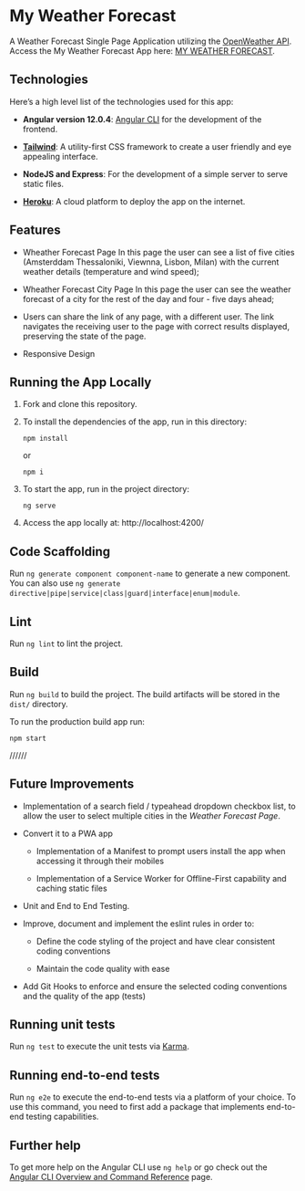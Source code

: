 # My Weather Forecast
A Weather Forecast Single Page Application utilizing the [OpenWeather API](https://openweathermap.org/api).
</br>Access the My Weather Forecast App here: [MY WEATHER FORECAST](https://my-weather-forecast-demo.herokuapp.com/).

## Technologies
Here’s a high level list of the technologies used for this app:

* **Angular version 12.0.4**:  [Angular CLI](https://github.com/angular/angular-cli) for the development of the frontend.

* **[Tailwind](https://tailwindcss.com/)**: A utility-first CSS framework to create a user friendly and eye appealing interface.

* **NodeJS and Express**: For the development of a simple server to serve static files.

* **[Heroku](https://www.heroku.com)**: A cloud platform to deploy the app on the internet.

## Features

- Wheather Forecast Page
  In this page the user can see a list of five cities (Amsterddam Thessaloniki, Viewnna, Lisbon, Milan) with the current weather details (temperature and wind speed);

- Wheather Forecast City Page
  In this page the user can see the weather forecast of a city for the rest of the day and four - five days ahead;

- Users can share the link of any page, with a different user. The link navigates the receiving user to the page with correct results displayed, preserving the state of the page.

- Responsive Design

## Running the App Locally

1. Fork and clone this repository.

2. To install the dependencies of the app, run in this directory:

    ```
    npm install
    ```

    or

    ```
    npm i
    ```
    

3. To start the app, run  in the project directory:

    ```
    ng serve
    ``` 

4. Access the app locally at: http://localhost:4200/

## Code Scaffolding

Run `ng generate component component-name` to generate a new component. You can also use `ng generate directive|pipe|service|class|guard|interface|enum|module`.

## Lint

Run `ng lint` to lint the project.



## Build

Run `ng build` to build the project. The build artifacts will be stored in the `dist/` directory.

To run the production build app run:

   ```
   npm start
   ```






//////





## Future Improvements
- Implementation of a search field / typeahead dropdown checkbox list, to allow the user to select multiple cities in the *Weather Forecast Page*.

- Convert it to a PWA app
  
  - Implementation of a Manifest to prompt users install the app when accessing it through their mobiles

  - Implementation of a Service Worker for Offline-First capability and caching static files
  
- Unit and End to End Testing.

- Improve, document and implement the eslint rules in order to:
  
  - Define the code styling of the project and have clear consistent coding conventions

  - Maintain the code quality with ease

- Add Git Hooks to enforce and ensure the selected coding conventions and the quality of the app (tests)
  




## Running unit tests

Run `ng test` to execute the unit tests via [Karma](https://karma-runner.github.io).

## Running end-to-end tests

Run `ng e2e` to execute the end-to-end tests via a platform of your choice. To use this command, you need to first add a package that implements end-to-end testing capabilities.

## Further help

To get more help on the Angular CLI use `ng help` or go check out the [Angular CLI Overview and Command Reference](https://angular.io/cli) page.
